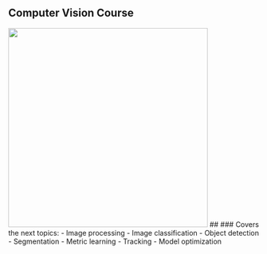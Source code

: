 ## Computer Vision Course
<img src="https://github.com/foxxyanya/Computer-Vision-Course-2022/blob/main/3.%20Object%20Detection%20(PyTorch%2C%20MMDetection)/model_output.jpg" width="400" height="400" />
## 
### Covers the next topics:
- Image processing
- Image classification
- Object detection
- Segmentation
- Metric learning
- Tracking
- Model optimization